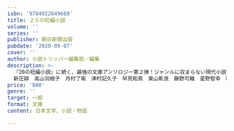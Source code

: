 ```yaml
---
isbn: '9784022649669'
title: ２５の短編小説
volume: ''
series: ''
publisher: 朝日新聞出版
pubdate: '2020-09-07'
cover: ''
author: 小説トリッパー編集部／編集
description: >-
  『20の短編小説』に続く、最強の文庫アンソロジー第２弾！ジャンルに収まらない現代小説からエンターテインメントの最前線まで、様々な手法でヴァラエティ豊かに「今」という時代を鮮やかに切りとった、25人の書き手による豪華競作の文庫オリジナル。阿部和重　磯﨑憲一郎　小川哲　尾崎世界観　恩田陸　角田光代　片岡義男　金原ひとみ　川上弘美　河﨑秋子　木下昌輝　櫻木みわ　島本理生　
  新庄耕　高山羽根子　月村了衛　津村記久子　早見和真　東山彰良　藤野可織　星野智幸　町屋良平　松井玲奈　三浦しをん　森絵都
price: '800'
genre: ''
target: 一般
format: 文庫
content: 日本文学、小説・物語

---
```

